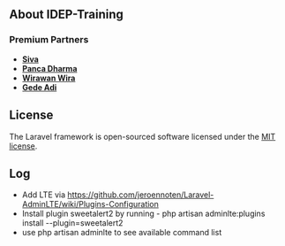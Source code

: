## About IDEP-Training

### Premium Partners

- **[Siva](https://www.instagram.com/agus.maharta/)**
- **[Panca Dharma](https://www.instagram.com/panca_dharma/)**
- **[Wirawan Wira](https://www.instagram.com/wirawan.wira/)**
- **[Gede Adi](https://www.instagram.com/gedeadisurya)**

## License

The Laravel framework is open-sourced software licensed under the [MIT license](https://opensource.org/licenses/MIT).
 




## Log

- Add LTE via https://github.com/jeroennoten/Laravel-AdminLTE/wiki/Plugins-Configuration
- Install plugin sweetalert2 by running -  php artisan adminlte:plugins install --plugin=sweetalert2
- use php artisan adminlte to see available command list    
